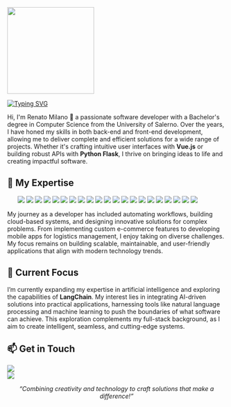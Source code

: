 
<img  width=200 src="https://i.ibb.co/d5cdr3h/output-onlinepngtools-6.png">



<a href="https://git.io/typing-svg"><img src="https://readme-typing-svg.demolab.com?font=Fira+Code&pause=1000&width=435&lines=Always+solving+someone+else+problem;FulL-stack+Web+and+App+Developer;Always+learning+new+things;Always+exploring+new+ways" alt="Typing SVG" /></a>
<p>
Hi, I'm Renato Milano 👋 a passionate software developer with a Bachelor's degree in Computer Science from the University of Salerno. Over the years, I have honed my skills in both back-end and front-end development, allowing me to deliver complete and efficient solutions for a wide range of projects. Whether it's crafting intuitive user interfaces with <strong>Vue.js</strong> or building robust APIs with <strong>Python Flask</strong>, I thrive on bringing ideas to life and creating impactful software.
</p>
<h2>🔧 My Expertise</h2>
<ul>

  <img src="https://img.shields.io/badge/Python-FFD43B?style=for-the-badge&logo=python&logoColor=blue">
  <img src="https://img.shields.io/badge/OpenCV-27338e?style=for-the-badge&logo=OpenCV&logoColor=white">
  <img src="https://img.shields.io/badge/Flask-000000?style=for-the-badge&logo=flask&logoColor=white">
  <img src="https://img.shields.io/badge/Numpy-777BB4?style=for-the-badge&logo=numpy&logoColor=white">
  <img src="https://img.shields.io/badge/Selenium-43B02A?style=for-the-badge&logo=Selenium&logoColor=white">
  <img src="https://img.shields.io/badge/PHP-777BB4?style=for-the-badge&logo=php&logoColor=white">
  <img src="https://img.shields.io/badge/JavaScript-323330?style=for-the-badge&logo=javascript&logoColor=F7DF1E">
  <img src="https://img.shields.io/badge/Vue%20js-35495E?style=for-the-badge&logo=vuedotjs&logoColor=4FC08D">
  <img src="https://img.shields.io/badge/Tailwind_CSS-38B2AC?style=for-the-badge&logo=tailwind-css&logoColor=white">
  <img src="https://img.shields.io/badge/React-20232A?style=for-the-badge&logo=react&logoColor=61DAFB">
  <img src="https://img.shields.io/badge/React_Native-20232A?style=for-the-badge&logo=react&logoColor=61DAFB">
  <img src="https://img.shields.io/badge/Heroku-430098?style=for-the-badge&logo=heroku&logoColor=white">
  <img src="https://img.shields.io/badge/Vercel-000000?style=for-the-badge&logo=vercel&logoColor=white">
  <img src="https://img.shields.io/badge/MySQL-005C84?style=for-the-badge&logo=mysql&logoColor=white">
  <img src="https://img.shields.io/badge/Supabase-181818?style=for-the-badge&logo=supabase&logoColor=white">
  <img src="https://img.shields.io/badge/Expo-1B1F23?style=for-the-badge&logo=expo&logoColor=white">
  <img src="https://img.shields.io/badge/jQuery-0769AD?style=for-the-badge&logo=jquery&logoColor=white">
  <img src="https://img.shields.io/badge/Node%20js-339933?style=for-the-badge&logo=nodedotjs&logoColor=white">
  <img src="https://img.shields.io/badge/p5%20js-ED225D?style=for-the-badge&logo=p5dotjs&logoColor=white">
  <img src="https://img.shields.io/badge/Unity-100000?style=for-the-badge&logo=unity&logoColor=white">
  <img src="https://img.shields.io/badge/LaTeX-47A141?style=for-the-badge&logo=LaTeX&logoColor=white">
</ul>
<p>
  My journey as a developer has included automating workflows, building cloud-based systems, and designing innovative solutions for complex problems. From implementing custom e-commerce features to developing mobile apps for logistics management, I enjoy taking on diverse challenges. My focus remains on building scalable, maintainable, and user-friendly applications that align with modern technology trends.
</p>

<h2>🌟 Current Focus</h2>
<p>
  I’m currently expanding my expertise in artificial intelligence and exploring the capabilities of <strong>LangChain</strong>. My interest lies in integrating AI-driven solutions into practical applications, harnessing tools like natural language processing and machine learning to push the boundaries of what software can achieve. This exploration complements my full-stack background, as I aim to create intelligent, seamless, and cutting-edge systems.
</p>

<h2>📫 Get in Touch</h2>
<p>
   <a href="mailto:renatomilanodev@gmail.com"><img src="https://img.shields.io/badge/Gmail-D14836?style=for-the-badge&logo=gmail&logoColor=white"></a> <br>
  <img href="https://www.linkedin.com/in/renato-milano-a52b61192/" src="https://img.shields.io/badge/LinkedIn-0077B5?style=for-the-badge&logo=linkedin&logoColor=white">
</p>

<p align="center">
  <em>“Combining creativity and technology to craft solutions that make a difference!”</em>
</p>
